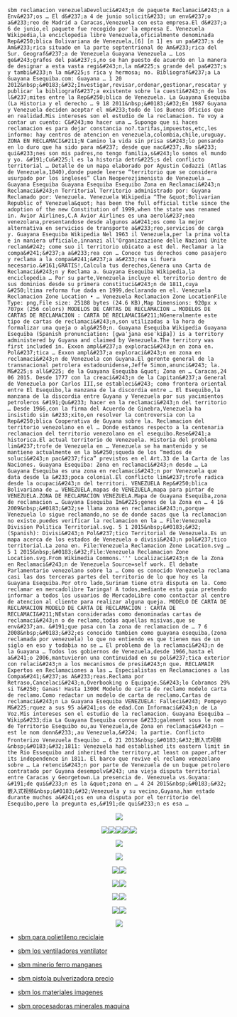 
```
sbm reclamacion venezuelaDevoluci&#243;n de paquete Reclamaci&#243;n a Env&#237;os … El d&#237;a 4 de junio solicit&#233; un env&#237;o a&#233;reo de Madrid a Caracas,Venezuela con esta empresa.El d&#237;a 6 de junio,el paquete fue recogido por la empresa E. Venezuela Wikipedia,la enciclopedia libre Venezuela,oficialmente denominada Rep&#250;blica Bolivariana de Venezuela,[6] [n 1] es un pa&#237;s de Am&#233;rica situado en la parte septentrional de Am&#233;rica del Sur. Geograf&#237;a de Venezuela Guayana Venezuela … Los ge&#243;grafos del pa&#237;s,no se han puesto de acuerdo en la manera de designar a esta vasta regi&#243;n,la m&#225;s grande del pa&#237;s y tambi&#233;n la m&#225;s rica y hermosa; no. Bibliograf&#237;a La Guayana Esequiba.com: Guayana … 1 20 2012&nbsp;&#0183;&#32;Investigar,revisar,ordenar,gestionar,rescatar y publicar la bibliograf&#237;a existente sobre la cuesti&#243;n de los l&#237;mites entre la Rep&#250;blica de Venezuela. La Guayana Esequiba (La Historia y el derecho … 9 18 2011&nbsp;&#0183;&#32;En 1987 Guyana y Venezuela deciden aceptar el m&#233;todo de los Buenos Oficios que en realidad.Mis intereses son el estudio de la reclamacion. Te voy a contar un cuento: C&#243;mo hacer una … Supongo que si haces reclamacion es para dejar constancia no?.tarifas,impuestos,etc,les informo: hay centros de atencion en venezuela,colombia,chile,uruguay. ZONA EN RECLAMACI&#211;N Camino la vida sin prisa s&#243;lo pensando en lo duro que ha sido para m&#237; desde que nac&#237;.No s&#233; qui&#233;nes son mis padres,no tengo familia,s&#243;lo somos el mundo y yo. &#191;Cu&#225;l es la historia detr&#225;s del conflicto territorial … Detalle de un mapa elaborado por Agustin Codazzi (Atlas de Venezuela,1840),donde puede leerse “territorio que se considera usurpado por los ingleses” Clan Neoperezjimenista de Venezuela … Guayana Esequiba Guayana Esequiba Esequibo Zona en Reclamaci&#243;n Reclamaci&#243;n Territorial Territorio administrado por: Guyana Reclamado por: Venezuela. Venezuela Wikipedia ^The &quot;Bolivarian Republic of Venezuela&quot; has been the full official title since the adoption of the new Constitution of 1999,when the state was renamed in. Avior Airlines,C.A Avior Airlines es una aerol&#237;nea venezolana,presentandose desde algunos a&#241;os como la mejor alternativa en servicios de transporte a&#233;reo,servicios de carga y. Guayana Esequiba Wikipedia Nel 1963 il Venezuela,per la prima volta e in maniera ufficiale,innanzi all'Organizzazione delle Nazioni Unite reclam&#242; come suo il territorio ubicato a est del. Reclamar a la compa&#241;&#237;a a&#233;rea con … Conoce tus derechos como pasajero y reclama a la compa&#241;&#237;a a&#233;rea si fuera necesario.&#161;GRATIS!,Calcula tus derechos,Genera una Carta de Reclamaci&#243;n y Reclama a. Guayana Esequiba Wikipedia,la enciclopedia … Por su parte,Venezuela incluye el territorio dentro de sus dominios desde su primera constituci&#243;n de 1811,cuya &#250;ltima reforma fue dada en 1999,declarando en el. Venezuela Reclamacion Zone Location • … Venezuela Reclamacion Zone LocationFile Type: png,File size: 25188 bytes (24.6 KB),Map Dimensions: 920px x 707px (256 colors) MODELOS DE CARTAS DE RECLAMACION … MODELOS DE CARTAS DE RECLAMACION : CARTA DE RECLAMACI&#211;NGeneralmente este tipo de cartas de reclamaci&#243;n,son utilizadas a la hora de formalizar una queja o alg&#250;n. Guayana Esequiba Wikipedia Guayana Esequiba (Spanish pronunciation: [ɡwaˈʝana eseˈkiβa]) is a territory administered by Guyana and claimed by Venezuela.The territory was first included in. Exxon ampl&#237;a exploraci&#243;n en zona en. Pol&#237;tica … Exxon ampl&#237;a exploraci&#243;n en zona en reclamaci&#243;n de Venezuela con Guyana.El gerente general de la transnacional petrolera estadounidense,Jeffe Simon,anunci&#243; la. M&#225;s all&#225; de la Guayana Esequiba &quot; Zona en … Caracas,24 06 2015. Desde 1777 con la creaci&#243;n de la Capitan&#237;a General de Venezuela por Carlos III,se estableci&#243; como frontera oriental entre El Esequibo,la manzana de la discordia entre … El Esequibo,la manzana de la discordia entre Guyana y Venezuela por sus yacimientos petroleros &#191;Qu&#233; hacer en la reclamaci&#243;n del territorio … Desde 1966,con la firma del Acuerdo de Ginebra,Venezuela ha insistido sin &#233;xito,en resolver la controversia con la Rep&#250;blica Cooperativa de Guyana sobre la. Reclamacion del territorio venezolano en el … Donde estamos respecto a la centenaria reclamacion del territorio venezolano en el esequibo.Rese&#241;a historica.El actual territorio de Venezuela. Historia del problema lim&#237;trofe de Venezuela en … Venezuela se ha mantenido y se mantiene actualmente en la b&#250;squeda de los “medios de soluci&#243;n pac&#237;fica” previstos en el Art.33 de la Carta de las Naciones. Guayana Esequiba: Zona en reclamaci&#243;n desde … La Guayana Esequiba es una zona en reclamaci&#243;n por Venezuela que data desde la &#233;poca colonial.El conflicto lim&#237;trofe radica desde la ocupaci&#243;n del territori. VENEZUELA Rep&#250;blica Bolivariana de … VENEZUELA,mapas de VENEZUELA,mapa para pintar de VENEZUELA.ZONA DE RECLAMACION VENEZUELA.Mapa de Guayana Esequiba,zona de reclamacion … Guayana Esequiba Im&#225;genes de la Zona en … 4 16 2009&nbsp;&#0183;&#32;se llama zona en reclamaci&#243;n,porque Venezuela lo sigue reclamando,no se de donde sacas que la reclamacion no existe.puedes verificar la reclamacion en la … File:Venezuela Division Politica Territorial.svg. 5 1 2015&nbsp;&#0183;&#32;(Spanish): Divisi&#243;n Pol&#237;tico Territorial de Venezuela.Es un mapa acerca de los estados de Venezuela o divisi&#243;n pol&#237;tico territorial.La zona en. File:Venezuela Reclamacion Zone Location.svg … 5 1 2015&nbsp;&#0183;&#32;File:Venezuela Reclamacion Zone Location.svg.From Wikimedia Commons.''' Localizaci&#243;n de la Zona en Reclamaci&#243;n de Venezuela Source=self work. El debate Parlamentario venezolano sobre la … Como es conocido Venezuela reclama casi las dos terceras partes del territorio de lo que hoy es la Guayana Esequiba.Por otro lado,Surinam tiene otra disputa en la. Como reclamar en mercadolibre Taringa! A todos,mediante esta guia pretendo informar a todos los usuarios de MercadoLibre como contactar al centro de atencion al cliente para realizar alguna queja. MODELO DE CARTA DE RECLAMACION MODELO DE CARTA DE RECLAMACION : CARTA DE RECLAMACI&#211;NEstan consideradas como denominadas cartas de reclamaci&#243;n o de reclamo,todas aquellas misivas,que se env&#237;an. &#191;que pasa con la zona de reclamacion de … 7 6 2008&nbsp;&#0183;&#32;es conocido tambien como guayana esequiba,(zona reclamada por venezuela) lo que no entiendo es que tienen mas de un siglo en eso y todabia no se … El problema de la reclamaci&#243;n de la Guayana … Todos los gobiernos de Venezuela,desde 1966,hasta el a&#241;o 2006,mantuvieron una continuidad en su pol&#237;tica exterior con relaci&#243;n a los mecanismos de presi&#243;n que. RECLAMAIR Expertos en Reclamaciones a las … Especialistas en Reclamaciones a las Compa&#241;&#237;as A&#233;reas.Reclama por Retraso,Cancelaci&#243;n,Overbooking o Equipaje.S&#243;lo Cobramos 29% si T&#250; Ganas! Hasta 1300€ Modelo de carta de reclamo modelo carta de reclamo.Como redactar un modelo de carta de reclamo.Cartas de reclamaci&#243;n La Guayana Esequiba VENEZUELA: Falleci&#243; Pompeyo M&#225;rquez a sus 95 a&#241;os de edad.Con Informaci&#243;n de La Voz.Mis intereses son el estudio de la reclamacion. Guayana Esequiba — Wikip&#233;dia La Guayana Esequiba connue &#233;galement sous le nom de Territorio Esequibo ou,au Venezuela,de Zona en reclamaci&#243;n — est le nom donn&#233;,au Venezuela,&#224; la partie. Conflicto Fronterizo Venezuela Esequibo … 6 21 2013&nbsp;&#0183;&#32;嵌入式视频&nbsp;&#0183;&#32;1811: Venezuela had established its eastern limit in the Rio Essequibo and inherited the territory,at least on paper,after its independence in 1811. El barco que revive el reclamo venezolano sobre … La retenci&#243;n por parte de Venezuela de un buque petrolero contratado por Guyana desempolv&#243; una vieja disputa territorial entre Caracas y Georgetown.La presencia de. Venezuela vs.Guyana: &#191;de qui&#233;n es la &quot;zona en … 4 24 2015&nbsp;&#0183;&#32;嵌入式视频&nbsp;&#0183;&#32;Venezuela y su vecino,Guyana,han estado durante muchos a&#241;os en una disputa por el territorio del Esequibo,pero la pregunta es,&#191;de qui&#233;n es esa … 
```

<div align="center">

<a href="https://es-crusher.shibang-china.com/github&k=sbm+reclamacion+venezuela"><img src="https://static.shibang-china.com/es/crusher/logo.jpg"></a>

<a href="https://es-crusher.shibang-china.com/github&k=sbm+reclamacion+venezuela"><img src="https://static.shibang-china.com/es/crusher/index.jpg"></a><a href="https://es-crusher.shibang-china.com/material.htmlgithub&k=sbm+reclamacion+venezuela"><img src="https://static.shibang-china.com/es/crusher/material.jpg"></a><a href="https://es-crusher.shibang-china.com/application.htmlgithub&k=sbm+reclamacion+venezuela"><img src="https://static.shibang-china.com/es/crusher/application.jpg"></a><a href="https://es-crusher.shibang-china.com/aboutus.htmlgithub&k=sbm+reclamacion+venezuela"><img src="https://static.shibang-china.com/es/crusher/aboutus.jpg"></a><a href="https://es-crusher.shibang-china.com/contact.htmlgithub&k=sbm+reclamacion+venezuela"><img src="https://static.shibang-china.com/es/crusher/contact.jpg"></a>

<a href="https://es-crusher.shibang-china.com/github&k=sbm+reclamacion+venezuela"><img src="https://static.shibang-china.com/es/crusher/banner.jpg"></a>

<a href="https://swt.shibang-china.com/github&k=sbm+reclamacion+venezuela"><img src="https://static.shibang-china.com/es/crusher/text.jpg"></a>

<a href="https://swt.shibang-china.com/github&k=sbm+reclamacion+venezuela"><img src="https://static.shibang-china.com/es/crusher/chat.jpg"></a><a href="https://es-crusher.shibang-china.com/contact.htmlgithub&k=sbm+reclamacion+venezuela"><img src="https://static.shibang-china.com/es/crusher/message.jpg"></a>

<a href="https://es-crusher.shibang-china.com/products/pe.htmlgithub&k=sbm+reclamacion+venezuela"><img src="https://static.shibang-china.com/es/crusher/pe.jpg"></a><a href="https://es-crusher.shibang-china.com/products/pf.htmlgithub&k=sbm+reclamacion+venezuela"><img src="https://static.shibang-china.com/es/crusher/pf.jpg"></a>

<a href="https://es-crusher.shibang-china.com/products/hpt.htmlgithub&k=sbm+reclamacion+venezuela"><img src="https://static.shibang-china.com/es/crusher/hpt.jpg"></a><a href="https://es-crusher.shibang-china.com/products/vsi.htmlgithub&k=sbm+reclamacion+venezuela"><img src="https://static.shibang-china.com/es/crusher/vsi.jpg"></a>

<a href="https://es-crusher.shibang-china.com/products/klv.htmlgithub&k=sbm+reclamacion+venezuela"><img src="https://static.shibang-china.com/es/crusher/klv.jpg"></a><a href="https://es-crusher.shibang-china.com/products/portable.htmlgithub&k=sbm+reclamacion+venezuela"><img src="https://static.shibang-china.com/es/crusher/portable.jpg"></a>

<a href="https://swt.shibang-china.com/github&k=sbm+reclamacion+venezuela"><img src="https://static.shibang-china.com/es/crusher/case.jpg"></a>

</div>


* [sbm para polietileno reciclaje](sbm%20para%20polietileno%20reciclaje.md)

* [sbm los ventiladores ventilator](sbm%20los%20ventiladores%20ventilator.md)

* [sbm minerio ferro manganes](sbm%20minerio%20ferro%20manganes.md)

* [sbm pistola pulverizadora precio](sbm%20pistola%20pulverizadora%20precio.md)

* [sbm los materiales imagenes](sbm%20los%20materiales%20imagenes.md)

* [sbm procesadoras minerales maquina](sbm%20procesadoras%20minerales%20maquina.md)
